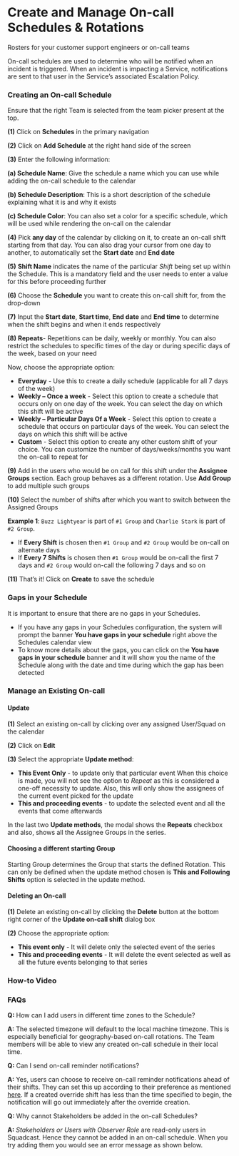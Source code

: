# Create and Manage On-call Schedules & Rotations

Rosters for your customer support engineers or on-call teams

On-call schedules are used to determine who will be notified when an incident is triggered. When an incident is impacting a Service, notifications are sent to that user in the Service’s associated Escalation Policy.

### Creating an On-call Schedule <a href="#creating-an-on-call-schedule" id="creating-an-on-call-schedule"></a>

Ensure that the right Team is selected from the team picker present at the top.

**(1)** Click on **Schedules** in the primary navigation

**(2)** Click on **Add Schedule** at the right hand side of the screen

**(3)** Enter the following information:

**(a) Schedule Name**: Give the schedule a name which you can use while adding the on-call schedule to the calendar

**(b) Schedule Description**: This is a short description of the schedule explaining what it is and why it exists

**(c) Schedule Color**: You can also set a color for a specific schedule, which will be used while rendering the on-call on the calendar

**(4)** Pick **any day** of the calendar by clicking on it, to create an on-call shift starting from that day. You can also drag your cursor from one day to another, to automatically set the **Start date** and **End date**

**(5)** **Shift Name** indicates the name of the particular _Shift_ being set up within the Schedule. This is a mandatory field and the user needs to enter a value for this before proceeding further

**(6)** Choose the **Schedule** you want to create this on-call shift for, from the drop-down

**(7)** Input the **Start date**, **Start time**, **End date** and **End time** to determine when the shift begins and when it ends respectively

**(8)** **Repeats**- Repetitions can be daily, weekly or monthly. You can also restrict the schedules to specific times of the day or during specific days of the week, based on your need

Now, choose the appropriate option:

* **Everyday** - Use this to create a daily schedule (applicable for all 7 days of the week)
* **Weekly – Once a week** - Select this option to create a schedule that occurs only on one day of the week. You can select the day on which this shift will be active
* **Weekly – Particular Days Of a Week** - Select this option to create a schedule that occurs on particular days of the week. You can select the days on which this shift will be active
* **Custom** - Select this option to create any other custom shift of your choice. You can customize the number of days/weeks/months you want the on-call to repeat for

**(9)** Add in the users who would be on call for this shift under the **Assignee Groups** section. Each group behaves as a different rotation. Use **Add Group** to add multiple such groups

**(10)** Select the number of shifts after which you want to switch between the Assigned Groups

**Example 1**: `Buzz Lightyear` is part of `#1 Group` and `Charlie Stark` is part of `#2 Group`.

* If **Every Shift** is chosen then `#1 Group` and `#2 Group` would be on-call on alternate days
* If **Every 7 Shifts** is chosen then `#1 Group` would be on-call the first 7 days and `#2 Group` would on-call the following 7 days and so on

**(11)** That’s it! Click on **Create** to save the schedule

### Gaps in your Schedule <a href="#gaps-in-your-schedule" id="gaps-in-your-schedule"></a>

It is important to ensure that there are no gaps in your Schedules.

* If you have any gaps in your Schedules configuration, the system will prompt the banner **You have gaps in your schedule** right above the Schedules calendar view
* To know more details about the gaps, you can click on the **You have gaps in your schedule** banner and it will show you the name of the Schedule along with the date and time during which the gap has been detected

### Manage an Existing On-call <a href="#manage-an-existing-on-call" id="manage-an-existing-on-call"></a>

#### Update <a href="#update" id="update"></a>

**(1)** Select an existing on-call by clicking over any assigned User/Squad on the calendar

**(2)** Click on **Edit**

**(3)** Select the appropriate **Update method**:

* **This Event Only** - to update only that particular event When this choice is made, you will not see the option to _Repeat_ as this is considered a one-off necessity to update. Also, this will only show the assignees of the current event picked for the update
* **This and proceeding events** - to update the selected event and all the events that come afterwards

In the last two **Update methods**, the modal shows the **Repeats** checkbox and also, shows all the Assignee Groups in the series.

#### Choosing a different starting Group <a href="#choosing-a-different-starting-group" id="choosing-a-different-starting-group"></a>

Starting Group determines the Group that starts the defined Rotation. This can only be defined when the update method chosen is **This and Following Shifts** option is selected in the update method.

#### Deleting an On-call <a href="#deleting-an-on-call" id="deleting-an-on-call"></a>

**(1)** Delete an existing on-call by clicking the **Delete** button at the bottom right corner of the **Update on-call shift** dialog box

**(2)** Choose the appropriate option:

* **This event only** - It will delete only the selected event of the series
* **This and proceeding events** - It will delete the event selected as well as all the future events belonging to that series

### How-to Video <a href="#how-to-video" id="how-to-video"></a>

### FAQs <a href="#faqs" id="faqs"></a>

**Q:** How can I add users in different time zones to the Schedule?

**A:** The selected timezone will default to the local machine timezone. This is especially beneficial for geography-based on-call rotations. The Team members will be able to view any created on-call schedule in their local time.

**Q:** Can I send on-call reminder notifications?

**A:** Yes, users can choose to receive on-call reminder notifications ahead of their shifts. They can set this up according to their preference as mentioned [here](https://support.squadcast.com/docs/oncall-reminder-rules). If a created override shift has less than the time specified to begin, the notification will go out immediately after the override creation.

**Q:** Why cannot Stakeholders be added in the on-call Schedules?

**A:** _Stakeholders or Users with Observer Role_ are read-only users in Squadcast. Hence they cannot be added in an on-call schedule. When you try adding them you would see an error message as shown below.

